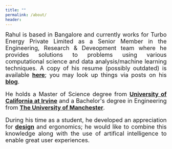 ```yaml
---
title: ""
permalink: /about/
header:
---
```


<font size="4"><p style='text-align: justify;'>Rahul is based in Bangalore and currently works for Turbo Energy Private Limited as a Senior Member in the Engineering, Research & Deveopment team where he provides solutions to problems using various computational science and data analysis/machine learning techniques. A copy of his resume (possibly outdated) is available <a href="https://github.com/gopalrahulrg/gopalrahulrg.github.io/raw/master/_resume/RahulGopalakrishnan_Resume.pdf"><b>here</b></a>; you may look up things via posts on his <a href="https://gopalrahulrg.github.io/blog/"><b>blog</b></a>.<p>  

<p style='text-align: justify;'>He holds a Master of Science degree from <a href="https://uci.edu/"><b>University of California at Irvine</b></a> and a Bachelor's degree in Engineering from <a href="https://www.manchester.ac.uk/"><b>The University of Manchester</b></a>.<p>

<p style='text-align: justify;'>During his time as a student, he developed an appreciation for <a href="https://github.com/gopalrahulrg/gopalrahulrg.github.io/raw/master/_des/RahulGopalakrishnan_DesignPortfolio_2014.pdf"><b>design</b></a> and ergonomics; he would like to combine this knowledge along with the use of artifical intelligence to enable great user experiences.<p>
  

